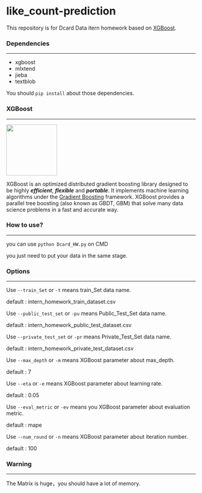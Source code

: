 # like_count-prediction
This repository is for Dcard Data itern homework based on [XGBoost](https://github.com/dmlc/xgboost).

### Dependencies
-------
- xgboost
- mlxtend
- jieba
- textblob

You should ` pip install ` about those dependencies.

### XGBoost
-------
<img src="https://xgboost.ai/images/logo/xgboost-logo.svg" width=135/> 

XGBoost is an optimized distributed gradient boosting library designed to be highly ***efficient***, ***flexible*** and ***portable***.
It implements machine learning algorithms under the [Gradient Boosting](https://en.wikipedia.org/wiki/Gradient_boosting) framework.
XGBoost provides a parallel tree boosting (also known as GBDT, GBM) that solve many data science problems in a fast and accurate way.

### How to use?
-------
you can use `python Dcard_HW.py` on CMD

you just need to put your data in the same stage.
### Options
-------

Use `--train_Set` or `-t` means train_Set data name. 

default : intern_homework_train_dataset.csv

Use `--public_test_set` or `-pu` means Public_Test_Set data name.

default : intern_homework_public_test_dataset.csv

Use `--private_test_set` or `-pr` means Private_Test_Set data name.

default : intern_homework_private_test_dataset.csv

Use `--max_depth` or `-m` means XGBoost parameter about max_depth.

default : 7

Use `--eta` or `-e` means XGBoost parameter about learning rate.

default : 0.05

Use `--eval_metric` or `-ev` means you XGBoost parameter about evaluation metric.

default : mape

Use `--num_round` or `-n` means XGBoost parameter about iteration number.

default : 100

### Warning
-------
The Matrix is huge，you should have a lot of memory.
